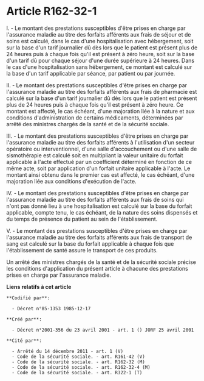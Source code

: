 # Article R162-32-1

I. - Le montant des prestations susceptibles d'être prises en charge par l'assurance maladie au titre des forfaits afférents
aux frais de séjour et de soins est calculé, dans le cas d'une hospitalisation avec hébergement, soit sur la base d'un tarif
journalier dû dès lors que le patient est présent plus de 24 heures puis à chaque fois qu'il est présent à zéro heure, soit
sur la base d'un tarif dû pour chaque séjour d'une durée supérieure à 24 heures. Dans le cas d'une hospitalisation sans
hébergement, ce montant est calculé sur la base d'un tarif applicable par séance, par patient ou par journée.

II. - Le montant des prestations susceptibles d'être prises en charge par l'assurance maladie au titre des forfaits afférents
aux frais de pharmacie est calculé sur la base d'un tarif journalier dû dès lors que le patient est présent plus de 24 heures
puis à chaque fois qu'il est présent à zéro heure. Ce montant est affecté, le cas échéant, d'une majoration liée à la nature
et aux conditions d'administration de certains médicaments, déterminées par arrêté des ministres chargés de la santé et de la
sécurité sociale.

III. - Le montant des prestations susceptibles d'être prises en charge par l'assurance maladie au titre des forfaits
afférents à l'utilisation d'un secteur opératoire ou interventionnel, d'une salle d'accouchement ou d'une salle de
sismothérapie est calculé soit en multipliant la valeur unitaire du forfait applicable à l'acte effectué par un coefficient
déterminé en fonction de ce même acte, soit par application d'un forfait unitaire applicable à l'acte. Le montant ainsi
obtenu dans le premier cas est affecté, le cas échéant, d'une majoration liée aux conditions d'exécution de l'acte.

IV. - Le montant des prestations susceptibles d'être prises en charge par l'assurance maladie au titre des forfaits afférents
aux frais de soins qui n'ont pas donné lieu à une hospitalisation est calculé sur la base du forfait applicable, compte tenu,
le cas échéant, de la nature des soins dispensés et du temps de présence du patient au sein de l'établissement.

V. - Le montant des prestations susceptibles d'être prises en charge par l'assurance maladie au titre des forfaits afférents
aux frais de transport de sang est calculé sur la base du forfait applicable à chaque fois que l'établissement de santé
assure le transport de ces produits.

Un arrêté des ministres chargés de la santé et de la sécurité sociale précise les conditions d'application du présent article
à chacune des prestations prises en charge par l'assurance maladie.

**Liens relatifs à cet article**

	**Codifié par**:

	  - Décret n°85-1353 1985-12-17

	**Créé par**:

	  - Décret n°2001-356 du 23 avril 2001 - art. 1 () JORF 25 avril 2001

	**Cité par**:

	  - Arrêté du 14 décembre 2011 - art. 1 (V)
	  - Code de la sécurité sociale. - art. R161-42 (V)
	  - Code de la sécurité sociale. - art. R162-32 (M)
	  - Code de la sécurité sociale. - art. R162-32-4 (M)
	  - Code de la sécurité sociale. - art. R322-1 (T)
